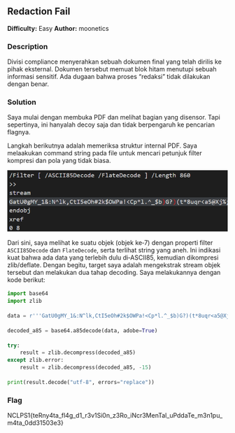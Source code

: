 ## Redaction Fail
**Difficulty:** Easy
**Author:** moonetics

### Description
Divisi compliance menyerahkan sebuah dokumen final yang telah dirilis ke pihak eksternal. Dokumen tersebut memuat blok hitam menutupi sebuah informasi sensitif. Ada dugaan bahwa proses “redaksi” tidak dilakukan dengan benar.

### Solution
Saya mulai dengan membuka PDF dan melihat bagian yang disensor. Tapi sepertinya, ini hanyalah decoy saja dan tidak berpengaruh ke pencarian flagnya.

Langkah berikutnya adalah memeriksa struktur internal PDF. Saya melaakukan command string pada file untuk mencari petunjuk filter kompresi dan pola yang tidak biasa.

![alt text](image.png)

Dari sini, saya melihat ke suatu objek (objek ke‑7) dengan properti filter `ASCII85Decode` dan `FlateDecode`, serta terlihat string yang aneh. Ini indikasi kuat bahwa ada data yang terlebih dulu di‑ASCII85, kemudian dikompresi zlib/deflate. Dengan begitu, target saya adalah mengekstrak stream objek tersebut dan melakukan dua tahap decoding. Saya melakukannya dengan kode berikut:

```python
import base64
import zlib

data = r'''GatU0gMY_1&:N^lk,CtI5eOh#2k$OWPa!<Cp*l.^_$b)G?)(t*8uqr<a5@Xj%;hgHamt.,R56YB^nDk)?De.g4bp?S%%%EM#0cQ3^i/.oGC#)No8\RHL"MH4ELau*#7S6VN.BSQa.^gT@"/OoHZ9.bpT2c!#p0@54BHJYi\7H7W%Anj/ok55j]ii/IfOrG?sbb_N71SrSASPpJ?'j.*"N9502OZ5.ec`5\i@01DHNpeoP:J0laXd!P;mR6@D>`)J_fB)R\QJ#Z06fR_aH&X;"qgl:%U2,Xj5Q?IpLu)c=B[Ont<*=)@PcG(`2fO>9jpTA()C;gCYh>>]9XE^uR@E&jm@'m/S^*V+3iY,P)YEL+bl+V)_XK'X@ZF+pqL>Ib)s@iEB4!6dkGE#i0$%j"T>*c,5?B05CHje8pM2335EZ_L*Y<]e'AQ7[?MI>X:iO+#&&;JsYO42`-r6G?Du[g.Ig@'\7/g=<Lki[3Um'P=l(3.[0R-TRS,->"uN$rZD&NR'_HWGK3Ef?pe'_-<J&b&!_f?gFB+Ib`mKXEq>aJ_PkufQag`OA3C3@3C`'r;k?encni(oVA1\Mh0>O.!qca:AbjZ8_]X65GVF"\BQ+qMEL?(f5o9WoBp_FA@A'id#^8eVo:+-\ICE[e2nm7Q<qu8CA#]"LCa'mjIe1Qj.Ygs_I1huYO]J5.6S;9uBst*@<MQ'8o2spq_Y\=sI+Y@SlM!;M8SRnWU<G,61t=%kapdm=mS)KtS5r`Z/mq7LQpX`El+QJ7,?Ze1<W#r;73UimjCsO*4WOOHX`rZ>mU![%N:$BF7`*5C;$u3*E[K`tP(aT+\GRhRQ'H+c\$MKmMY9UBSY&f5[0Z~>'''

decoded_a85 = base64.a85decode(data, adobe=True)

try:
    result = zlib.decompress(decoded_a85)
except zlib.error:
    result = zlib.decompress(decoded_a85, -15)

print(result.decode("utf-8", errors="replace"))
```

### Flag
NCLPS1{teRny4ta_fl4g_d1_r3v1Si0n_z3Ro_iNcr3MenTal_uPddaTe_m3n1pu_m4ta_0dd31503e3}
